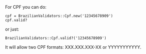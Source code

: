For CPF you can do:
```
cpf = BrazilianValidators::Cpf.new('12345678909')
cpf.valid?
```

or just:

```
BrazilianValidators::Cpf.valid?('12345678909')
```

It will allow two CPF formats: XXX.XXX.XXX-XX or YYYYYYYYYYY.
